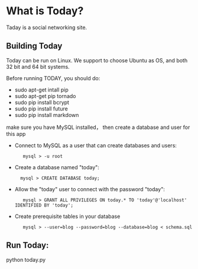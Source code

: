 What is Today?
==============

Taday is a social networking site.


Building Today
--------------

Today can be run on Linux. We support to choose Ubuntu as OS, and both 32 bit and 64 bit systems.

Before running TODAY, you should do:

* sudo apt-get intall pip
* sudo apt-get pip tornado
* sudo pip install bcrypt
* sudo pip install future
* sudo pip install markdown

make sure you have MySQL installed， then create a database and user for this app
 - Connect to MySQL as a user that can create databases and users:
   ```
      mysql > -u root
   ```
 - Create a database named "today":
   ```
     mysql > CREATE DATABASE today;
   ```
 - Allow the "today" user to connect with the password "today":
   ```
      mysql > GRANT ALL PRIVILEGES ON today.* TO 'today'@'localhost' IDENTIFIED BY 'today';
   ```
 - Create prerequisite tables in your database
   ```
      mysql > --user=blog --password=blog --database=blog < schema.sql
   ```

Run Today:
----------

python today.py


